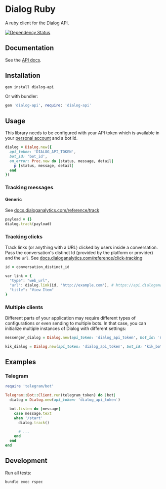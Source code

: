 # Dialog Ruby

A ruby client for the [Dialog](https://dialoganalytics.com) API.

[![Dependency Status](https://gemnasium.com/badges/github.com/dialoganalytics/dialog-node.svg)](https://gemnasium.com/github.com/dialoganalytics/dialog-node)

## Documentation

See the [API docs](https://docs.dialoganalytics.com).

## Installation

```bash
gem install dialog-api
```

Or with bundler:

```ruby
gem 'dialog-api', require: 'dialog-api'
```

## Usage

This library needs to be configured with your API token which is available in your [personal account](http://app.dialoganalytics.com/users/edit) and a bot Id.

```ruby
dialog = Dialog.new({
  api_token: 'DIALOG_API_TOKEN',
  bot_id: 'bot_id',
  on_error: Proc.new do |status, message, detail|
    p [status, message, detail]
  end
})
```

### Tracking messages

#### Generic

See [docs.dialoganalytics.com/reference/track](https://docs.dialoganalytics.com/reference/track)

```ruby
payload = {}
dialog.track(payload)
```

### Tracking clicks

Track links (or anything with a URL) clicked by users inside a conversation. Pass the conversation's distinct Id (provided by the platform or provider) and the `url`. See [docs.dialoganalytics.com/reference/click-tracking](https://docs.dialoganalytics.com/reference/click-tracking/)

```ruby
id = conversation_distinct_id

var link = {
  "type": "web_url",
  "url": dialog.link(id, 'http://example.com'), # https://api.dialoganalytics.com/v1/click/:id?url=http%3A%2F%2Fexample.com
  "title": "View Item"
}
```

### Multiple clients

Different parts of your application may require different types of configurations or even sending to multiple bots. In that case, you can initialize multiple instances of Dialog with different settings:

```ruby
messenger_dialog = Dialog.new(api_token: 'dialog_api_token', bot_id: 'messenger_bot_id')

kik_dialog = Dialog.new(api_token: 'dialog_api_token', bot_id: 'kik_bot_id')
```

## Examples

### Telegram

```ruby
require 'telegram/bot'

Telegram::Bot::Client.run(telegram_token) do |bot|
  dialog = Dialog.new(api_token: 'dialog_api_token')

  bot.listen do |message|
    case message.text
    when '/start'
      dialog.track()

      # ...
    end
  end
end
```

## Development

Run all tests:

```bash
bundle exec rspec
```
